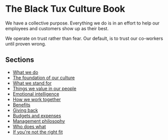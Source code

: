 # The Black Tux Culture Book
We have a collective purpose. Everything we do is in an effort to help our employees and customers show up as their best.

We operate on trust rather than fear. Our default, is to trust our co-workers until proven wrong.

## Sections
* [What we do](https://github.com/andrewblackmon/culture/blob/master/What-we-do.md)
* [The foundation of our culture](https://github.com/andrewblackmon/culture/blob/master/the-foundation-of-our-culture.md)
* [What we stand for](https://github.com/andrewblackmon/culture/blob/master/what-we-stand-for.md)
* [Things we value in our people](https://github.com/andrewblackmon/culture/blob/master/things-we-value-in-our-people.md)
* [Emotional intelligence](https://github.com/andrewblackmon/culture/blob/master/emotional-intelligence.md)
* [How we work together](https://github.com/andrewblackmon/culture/blob/master/how-we-work-together.md)
* [Benefits](https://github.com/andrewblackmon/culture/blob/master/benefits.md)
* [Giving back](https://github.com/andrewblackmon/culture/blob/master/giving-back.md)
* [Budgets and expenses](https://github.com/andrewblackmon/culture/blob/master/budgets-and-expenses.md)
* [Management philosophy](https://github.com/andrewblackmon/culture/blob/master/management-philosophy.md)
* [Who does what](https://github.com/andrewblackmon/culture/blob/master/who-does-what.md)
* [If you're not the right fit](https://github.com/andrewblackmon/culture/blob/master/if-you're-not-the-right-fit.md)
